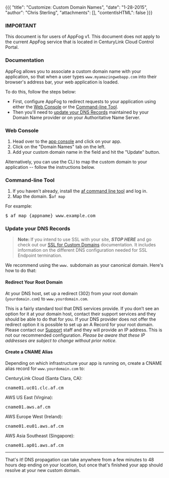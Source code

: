 {{{
  "title": "Customize: Custom Domain Names",
  "date": "1-28-2015",
  "author": "Chris Sterling",
  "attachments": [],
  "contentIsHTML": false
}}}

### IMPORTANT

This document is for users of AppFog v1. This document does not apply to the current AppFog service that is located in CenturyLink Cloud Control Portal.

### Documentation

<p>AppFog allows you to associate a custom domain name with your application, so that when a user types <code>www.myamazingwebapp.com</code> into their browser's address bar, your web application is loaded.</p>
<p>To do this, follow the steps below:</p>
<ul>
<li>First, configure AppFog to redirect requests to your application using either the <a href="#web-console">Web Console</a> or the <a href="#CLI">Command-line Tool</a>.</li>
<li>Then you'll need to <a href="#custom-domain-dns">update your DNS Records</a> maintained by your Domain Name provider or on your Authoritative Name Server.</li>
</ul>
<h3 id="custom-domain-app-console">Web Console</h3>
<ol>
<li>Head over to the <a href="https://console.appfog.com">app console</a> and click on your app.</li>
<li>Click on the "Domain Names" tab on the left.</li>
<li>Add your custom domain name in the field and hit the "Update" button.</li>
</ol>
<p>Alternatively, you can use the CLI to map the custom domain to your application -- follow the instructions below.</p>
<h3 id="custom-domain-af-cli">Command-line Tool</h3>
<ol>
<li>If you haven't already, install the <a href="appfog-cli-tool-manual.md/">af command line tool</a> and log in.</li>
<li>Map the domain. $<code>af map</code></li>
</ol>
<p>For example:</p>
<pre>$ af map {appname} www.example.com</pre>
<h3 id="custom-domain-dns">Update your DNS Records</h3>
<blockquote><strong>Note: </strong>If you intend to use SSL with your site, <strong><em>STOP HERE</em></strong> and go check out our <a href="configuring-ssl-for-a-custom-domain.md">SSL for Custom Domains</a> documentation. It includes information on the different DNS configuration needed for SSL Endpoint termination.</blockquote>
<p>We recommend using the <code>www.</code> subdomain as your canonical domain. Here's how to do that:</p>
<h4>Redirect Your Root Domain</h4>
<p>At your DNS host, set up a redirect (302) from your root domain (<code>yourdomain.com</code>) to <code>www.yourdomain.com</code>.</p>
<p>This is a fairly standard tool that DNS services provide. If you don’t see an option for it at your domain host, contact their support services and they should be able to do that for you. If your DNS provider does not offer the redirect option it is possible to set up an A Record for your root domain. Please contact our <a href="mailto:noc@ctl.io">Support</a> staff and they will provide an IP address. This is not our recommended configuration. <em>Please be aware that these IP addresses are subject to change without prior notice.</em></p>
<h4>Create a CNAME Alias</h4>
<p>Depending on which infrastructure your app is running on, create a CNAME alias record for <code>www.yourdomain.com</code> to:</p>
<p>CenturyLink Cloud (Santa Clara, CA):</p>
<pre>cname01.uc01.clc.af.cm</pre>
<p>AWS US East (Virgina):</p>
<pre>cname01.aws.af.cm</pre>
<p>AWS Europe West (Ireland):</p>
<pre>cname01.eu01.aws.af.cm</pre>
<p>AWS Asia Southeast (Singapore):</p>
<pre>cname01.ap01.aws.af.cm</pre>
<hr />
<p>That's it! DNS propagation can take anywhere from a few minutes to 48 hours dep ending on your location, but once that's finished your app should resolve at your new custom domain.</p>
